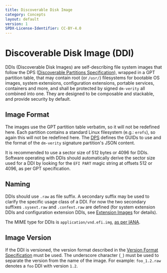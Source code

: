 ```yaml
---
title: Discoverable Disk Image
category: Concepts
layout: default
version: 1
SPDX-License-Identifier: CC-BY-4.0
---
```

# Discoverable Disk Image (DDI)

DDIs (Discoverable Disk Images) are self-describing file system images that follow the DPS ([Discoverable
Partitions Specification](discoverable_partitions_specification.md)), wrapped in a GPT partition table, that
may contain root (or `/usr/`) filesystems for bootable OS images, system extensions, configuration
extensions, portable services, containers and more, and shall be protected by signed `dm-verity` all combined
into one.  They are designed to be composable and stackable, and provide security by default.

## Image Format
The images use the GPT partition table verbatim, so it will not be redefined here. Each partition contains
a standard Linux filesystem (e.g.: `erofs`), so again this will not be redefined here.
The [DPS](discoverable_partitions_specification.md) defines the GUIDs to use and the format of the
`dm-verity` signature partition's JSON content.

It is recommended to use a sector size of 512 bytes or 4096 for DDIs. Software operating with DDIs should
automatically derive the sector size used for a DDI by looking for the `EFI PART` magic string at offsets 512
or 4096, as per GPT specification.

## Naming

DDIs should use `.raw` as file suffix. A secondary suffix may be used to clarify the specific usage class of
a DDI. For now the two secondary suffixes `.sysext.raw` and `.confext.raw` are defined (for system extension
DDIs and configuration extension DDIs, see [Extension
Images](https://uapi-group.org/specifications/specs/extension_image) for details).

The MIME type for DDIs is `application/vnd.efi.img`, [as per
IANA](https://www.iana.org/assignments/media-types/application/vnd.efi.img).

## Image Version
If the DDI is versioned, the version format described in the
[Version Format Specification](version_format_specification.md) must be used. The underscore character (`_`)
must be used to separate the version from the name of the image. For example: `foo_1.2.raw` denotes a `foo`
DDI with version `1.2`.
